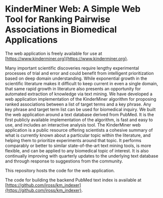 # KinderMiner Web: A Simple Web Tool for Ranking Pairwise Associations in Biomedical Applications

The web application is freely available for use at [https://www.kinderminer.org]{https://www.kinderminer.org}.

Many important scientific discoveries require lengthy experimental processes of trial and error and could benefit from intelligent prioritization based on deep domain understanding.
While exponential growth in the scientific literature makes it difficult to keep current in even a single domain, that same rapid growth in literature also presents an opportunity for automated extraction of knowledge via text mining.
We have developed a web application implementation of the KinderMiner algorithm for proposing ranked associations between a list of target terms and a key phrase.
Any key phrase and target term list can be used for biomedical inquiry.
We built the web application around a text database derived from PubMed.
It is the first publicly available implementation of the algorithm, is fast and easy to use, and includes an interactive analysis tool.
The KinderMiner web application is a public resource offering scientists a cohesive summary of what is currently known about a particular topic within the literature, and helping them to prioritize experiments around that topic.
It performs comparably or better to similar state-of-the-art text mining tools, is more flexible, and can be applied to any biomedical topic of interest.
It is also continually improving with quarterly updates to the underlying text database and through response to suggestions from the community.


This repository hosts the code for the web application.


The code for building the backend PubMed text index is available at [https://github.com/iross/km_indexer]{https://github.com/iross/km_indexer}.
